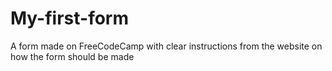# My-first-form
A form made on FreeCodeCamp with clear instructions from the website on how the form should be made
